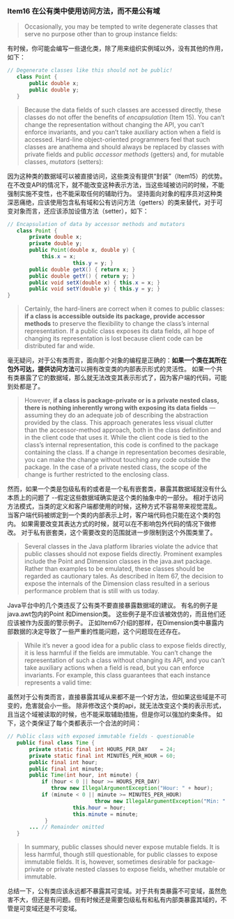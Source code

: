 ### Item16 在公有类中使用访问方法，而不是公有域

> Occasionally, you may be tempted to write degenerate classes that serve no purpose other than to group instance fields:

有时候，你可能会编写一些退化类，除了用来组织实例域以外，没有其他的作用，如下：

```java
// Degenerate classes like this should not be public!
   class Point {
       public double x;
       public double y;
   }
```

> Because the data fields of such classes are accessed directly, these classes do not offer the benefits of *encapsulation* (Item 15). 
> You can’t change the representation without changing the API, you can’t enforce invariants, and you can’t take auxiliary action when a field is accessed. 
> Hard-line object-oriented programmers feel that such classes are anathema and should always be replaced by classes with private fields and public *accessor methods* (getters) and, for mutable classes, *mutators* (setters):

因为这种类的数据域可以被直接访问，这些类没有提供“封装”（Item15）的优势。
在不改变API的情况下，就不能改变这种表示方法，当这些域被访问的时候，不能强制实施不变性，也不能采取任何的辅助行为。
坚持面向对象的程序员对这种类深恶痛绝，应该使用包含私有域和公有访问方法（getters）的类来替代，对于可变对象而言，还应该添加设值方法（setter），如下：

```java
// Encapsulation of data by accessor methods and mutators
   class Point {
       private double x;
       private double y;
       public Point(double x, double y) {
           this.x = x;
					 this.y = y; }
       public double getX() { return x; }
       public double getY() { return y; }
       public void setX(double x) { this.x = x; }
       public void setY(double y) { this.y = y; }
}
```

> Certainly, the hard-liners are correct when it comes to public classes: **if a class is accessible outside its package, provide accessor methods** to preserve the flexibility to change the class’s internal representation.
> If a public class exposes its data fields, all hope of changing its representation is lost because client code can be distributed far and wide.

毫无疑问，对于公有类而言，面向那个对象的编程是正确的：**如果一个类在其所在包外可达，提供访问方法**可以拥有改变类的内部表示形式的灵活性。
如果一个共有类暴露了它的数据域，那么就无法改变其表示形式了，因为客户端的代码，可能到处都是了。

> However, **if a class is package-private or is a private nested class, there is nothing inherently wrong with exposing its data fields**
> —assuming they do an adequate job of describing the abstraction provided by the class. 
> This approach generates less visual clutter than the accessor-method approach, both in the class definition and in the client code that uses it. 
> While the client code is tied to the class’s internal representation, this code is confined to the package containing the class. 
> If a change in representation becomes desirable, you can make the change without touching any code outside the package. 
> In the case of a private nested class, the scope of the change is further restricted to the enclosing class.

然而，如果一个类是包级私有的或者是一个私有嵌套类，暴露其数据域就没有什么本质上的问题了
--假定这些数据域确实是这个类的抽象中的一部分。
相对于访问方法模式，当类的定义和客户端都使用的时候，这种方式不容易带来视觉混乱。
当客户端代码被绑定到一个类的内部表示上时，客户端代码也只能在这个类的包内。
如果需要改变其表达方式的时候，就可以在不影响包外代码的情况下做修改。
对于私有嵌套类，这个需要改变的范围就进一步限制到这个外围类里了。

> Several classes in the Java platform libraries violate the advice that public classes should not expose fields directly. 
> Prominent examples include the Point and Dimension classes in the java.awt package.
> Rather than examples to be emulated, these classes should be regarded as cautionary tales. 
> As described in Item 67, the decision to expose the internals of the Dimension class resulted in a serious performance problem that is still with us today.

Java平台中的几个类违反了公有类不要直接暴露数据域的建议。
有名的例子是 java.awt包内的Point 和Dimension类。
这些例子是不应该被效仿的，而且他们还应该被作为反面的警示例子。
正如Item67介绍的那样，在Dimension类中暴露内部数据的决定导致了一些严重的性能问题，这个问题现在还存在。

> While it’s never a good idea for a public class to expose fields directly, it is less harmful if the fields are immutable. 
> You can’t change the representation of such a class without changing its API, and you can’t take auxiliary actions when a field is read, but you can enforce invariants. 
> For example, this class guarantees that each instance represents a valid time:

虽然对于公有类而言，直接暴露其域从来都不是一个好方法，但如果这些域是不可变的，危害就会小一些。
除非修改这个类的api，就无法改变这个类的表示形式，且当这个域被读取的时候，也不能采取辅助措施，但是你可以强加约束条件。
如下，这个类保证了每个类都表示一个合法的时间：

```java
// Public class with exposed immutable fields - questionable
   public final class Time {
       private static final int HOURS_PER_DAY    = 24;
       private static final int MINUTES_PER_HOUR = 60;
       public final int hour;
       public final int minute;
       public Time(int hour, int minute) {
           if (hour < 0 || hour >= HOURS_PER_DAY)
              throw new IllegalArgumentException("Hour: " + hour);
           if (minute < 0 || minute >= MINUTES_PER_HOUR)
							throw new IllegalArgumentException("Min: " + minute); 
					 this.hour = hour;
					 this.minute = minute;
			}
       ... // Remainder omitted
   }
```

> In summary, public classes should never expose mutable fields. 
> It is less harmful, though still questionable, for public classes to expose immutable fields.
> It is, however, sometimes desirable for package-private or private nested classes to expose fields, whether mutable or immutable.

总结一下，公有类应该永远都不暴露其可变域。对于共有类暴露不可变域，虽然危害不大，但还是有问题。但有时候还是需要包级私有和私有内部类暴露其域的，不管是可变域还是不可变域。

### 